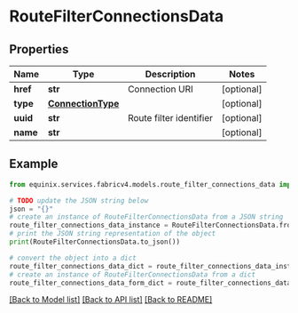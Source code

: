 # RouteFilterConnectionsData


## Properties

Name | Type | Description | Notes
------------ | ------------- | ------------- | -------------
**href** | **str** | Connection URI | [optional] 
**type** | [**ConnectionType**](ConnectionType.md) |  | [optional] 
**uuid** | **str** | Route filter identifier | [optional] 
**name** | **str** |  | [optional] 

## Example

```python
from equinix.services.fabricv4.models.route_filter_connections_data import RouteFilterConnectionsData

# TODO update the JSON string below
json = "{}"
# create an instance of RouteFilterConnectionsData from a JSON string
route_filter_connections_data_instance = RouteFilterConnectionsData.from_json(json)
# print the JSON string representation of the object
print(RouteFilterConnectionsData.to_json())

# convert the object into a dict
route_filter_connections_data_dict = route_filter_connections_data_instance.to_dict()
# create an instance of RouteFilterConnectionsData from a dict
route_filter_connections_data_form_dict = route_filter_connections_data.from_dict(route_filter_connections_data_dict)
```
[[Back to Model list]](../README.md#documentation-for-models) [[Back to API list]](../README.md#documentation-for-api-endpoints) [[Back to README]](../README.md)


